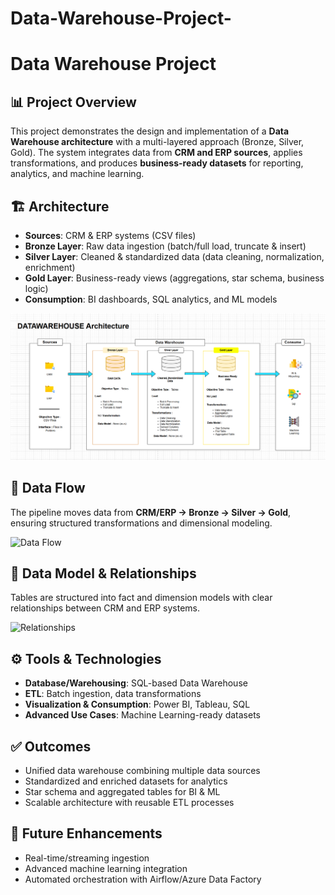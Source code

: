 # Data-Warehouse-Project-
# Data Warehouse Project

## 📊 Project Overview
This project demonstrates the design and implementation of a **Data Warehouse architecture** with a multi-layered approach (Bronze, Silver, Gold). The system integrates data from **CRM and ERP sources**, applies transformations, and produces **business-ready datasets** for reporting, analytics, and machine learning.

## 🏗️ Architecture
- **Sources**: CRM & ERP systems (CSV files)  
- **Bronze Layer**: Raw data ingestion (batch/full load, truncate & insert)  
- **Silver Layer**: Cleaned & standardized data (data cleaning, normalization, enrichment)  
- **Gold Layer**: Business-ready views (aggregations, star schema, business logic)  
- **Consumption**: BI dashboards, SQL analytics, and ML models  

<p align="center">
  <img src="docs/Data Arch.png" alt="Architecture" width="700"/>
</p>


## 🔄 Data Flow
The pipeline moves data from **CRM/ERP → Bronze → Silver → Gold**, ensuring structured transformations and dimensional modeling.

![Data Flow](Data%20Flow%20Diagram.png)

## 🔗 Data Model & Relationships
Tables are structured into fact and dimension models with clear relationships between CRM and ERP systems.

![Relationships](Screenshot%202025-08-30%20174142.png)

## ⚙️ Tools & Technologies
- **Database/Warehousing**: SQL-based Data Warehouse  
- **ETL**: Batch ingestion, data transformations  
- **Visualization & Consumption**: Power BI, Tableau, SQL  
- **Advanced Use Cases**: Machine Learning-ready datasets  

## ✅ Outcomes
- Unified data warehouse combining multiple data sources  
- Standardized and enriched datasets for analytics  
- Star schema and aggregated tables for BI & ML  
- Scalable architecture with reusable ETL processes  

## 🚀 Future Enhancements
- Real-time/streaming ingestion  
- Advanced machine learning integration  
- Automated orchestration with Airflow/Azure Data Factory  
